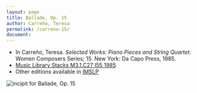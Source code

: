```yaml
---
layout: page
title: Ballade, Op. 15
author: Carreño, Teresa
permalink: /carreno-15/
document:
---
```


- In Carreño, Teresa. *Selected Works: Piano Pieces and String Quartet.* Women Composers Series; 15. New York: Da Capo Press, 1985.
- <a href="https://tufts-primo.hosted.exlibrisgroup.com/permalink/f/bnf7qa/01TUN_ALMA21106777390003851" target="_blank">Music Library Stacks M3.1.C27 I55 1985</a>
- Other editions available in <a href="https://imslp.org/wiki/Ballada%2C_Op.15_(Carre%C3%B1o%2C_Teresa)" target="_blank">IMSLP</a>

<a title="incipit for Ballade, Op. 15"><img width="auto" alt="incipit for Ballade, Op. 15" src="https://github.com/annakijas1/rebalancing-music-canon/blob/70c7b23f9739393028824b15c30eb66ece132df1/assets/images/carreno_ballade_op15-1.png"></a>

